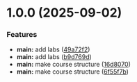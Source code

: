 # 1.0.0 (2025-09-02)


### Features

* **main:** add labs ([49a72f2](github.com/Oksana3223/os-intro/commits/49a72f2635e9467c6d0d34e9742810a2032954e8))
* **main:** add labs ([b9d769d](github.com/Oksana3223/os-intro/commits/b9d769d946be994fd18a1b71e2e7074275743b81))
* **main:** make course structure ([16d8070](github.com/Oksana3223/os-intro/commits/16d80701603136ec3c66365d52069665d53dfeaa))
* **main:** make course structure ([6f55f7b](github.com/Oksana3223/os-intro/commits/6f55f7baafbf37590c5564937c87c11d73175065))



